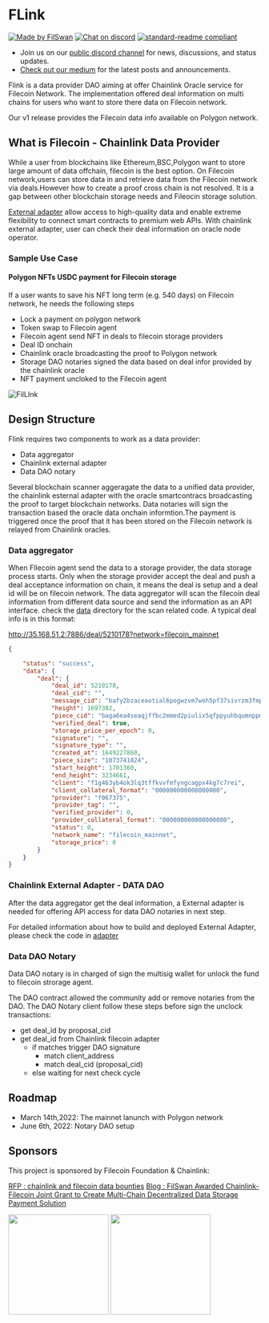 # FLink
[![Made by FilSwan](https://img.shields.io/badge/made%20by-FilSwan-green.svg)](https://www.filswan.com/)
[![Chat on discord](https://img.shields.io/badge/join%20-discord-brightgreen.svg)](https://discord.com/invite/KKGhy8ZqzK)
[![standard-readme compliant](https://img.shields.io/badge/readme%20style-standard-brightgreen.svg)](https://github.com/RichardLitt/standard-readme)

- Join us on our [public discord channel](https://discord.com/invite/KKGhy8ZqzK) for news, discussions, and status updates. 
- [Check out our medium](https://filswan.medium.com) for the latest posts and announcements.

Flink is a data provider DAO aiming at offer Chainlink Oracle service for Filecoin Network. The implementation
offered deal information on multi chains for users who want to store there data on Filecoin network.

Our v1 release provides the Filecoin data info available on Polygon network.

## What is Filecoin - Chainlink Data Provider

While a user from blockchains like Ethereum,BSC,Polygon want to store large amount of data offchain, filecoin is the
best option. On Filecoin network,users can store data in and retrieve data from the Filecoin network via deals.However
how to create a proof cross chain is not resolved. It is a gap between other blockchain storage needs and Fileocin
storage solution.

[External adapter](https://docs.chain.link/docs/external-adapters) allow access to high-quality data and enable extreme
flexibility to connect smart contracts to premium web APIs. With chainlink external adapter, user can check their deal
information on oracle node operator.

### Sample Use Case

#### Polygon NFTs USDC payment for Filecoin storage

If a user wants to save his NFT long term (e.g. 540 days) on Filecoin network, he needs the following steps

* Lock a payment on polygon network
* Token swap to Filecoin agent
* Filecoin agent send NFT in deals to filecoin storage providers
* Deal ID onchain
* Chainlink oracle broadcasting the proof to Polygon network
* Storage DAO notaries signed the data based on deal infor provided by the chainlink oracle
* NFT payment uncloked to the Filecoin agent

![FilLInk](https://user-images.githubusercontent.com/8363795/143550092-bc10f493-b6c5-48e0-ac46-5bbd49a11731.png)

## Design Structure

Flink requires two components to work as a data provider:

* Data aggregator
* Chainlink external adapter
* Data DAO notary

Several blockchain scanner aggeragate the data to a unified data provider, the chainlink esternal adapter with the oracle smartcontracs broadcasting the proof to target blockchain networks. Data notaries will sign the transaction based the oracle data onchain informtion.The payment is triggered once the proof that it has been stored on the Filecoin network is relayed from Chainlink oracles.

### Data aggregator

When FIlecoin agent send the data to a storage provider, the data storage process starts. Only when the storage provider
accept the deal and push a deal acceptance information on chain, it means the deal is setup and a deal id will be on
filecoin network. The data aggregator will scan the filecoin deal information from different data source and send the
information as an API interface. check the [data](data) directory for the scan related code. A typical deal info is in
this format:

http://35.168.51.2:7886/deal/5210178?network=filecoin_mainnet

```json
{

    "status": "success",
    "data": {
        "deal": {
            "deal_id": 5210178,
            "deal_cid": "",
            "message_cid": "bafy2bzaceaotial6pogwzvm7woh5pf37sivrzm3fmp5teao365jl22z5q4pfc",
            "height": 1697382,
            "piece_cid": "baga6ea4seaqjffbc2mmed2piulix5qfppyuhbqumnppme5ngj3q2ol4udijjqbq",
            "verified_deal": true,
            "storage_price_per_epoch": 0,
            "signature": "",
            "signature_type": "",
            "created_at": 1649227860,
            "piece_size": "1073741824",
            "start_height": 1701360,
            "end_height": 3234661,
            "client": "f1g463yb4ok3lq3tffkvvfmfyngcagpx4kg7c7rei",
            "client_collateral_format": "000000000000000000",
            "provider": "f067375",
            "provider_tag": "",
            "verified_provider": 0,
            "provider_collateral_format": "000000000000000000",
            "status": 0,
            "network_name": "filecoin_mainnet",
            "storage_price": 0
        }
    }
}
```

### Chainlink External Adapter - DATA DAO

After the data aggregator get the deal information, a External adapter is needed for offering API access for data DAO
notaries in next step.

For detailed information about how to build and deployed External Adapter, please check the code in [adapter](adapter)

### Data DAO Notary

Data DAO notary is in charged of sign the multisig wallet for unlock the fund to filecoin strorage agent.

The DAO contract allowed the community add or remove notaries from the DAO. The DAO Notary client follow these steps
before sign the unclock transactions:

* get deal_id by proposal_cid
* get deal_id from Chainlink filecoin adapter
    * if matches trigger DAO signature
        * match client_address
        * match deal_cid (proposal_cid)
    * else waiting for next check cycle

## Roadmap

* March 14th,2022:  The mainnet lanunch with Polygon network
* June 6th, 2022:   Notary DAO setup

## Sponsors

This project is sponsored by Filecoin Foundation & Chainlink:

[RFP : chainlink and filecoin data bounties](https://github.com/filecoin-project/devgrants/pull/290)
[Blog : FilSwan Awarded Chainlink-Filecoin Joint Grant to Create Multi-Chain Decentralized Data Storage Payment Solution](https://blog.chain.link/filswan-chainlink-filecoin-joint-grant)

<img src="filecoin.png" width="200">  <img src="chainlink.png" width="200">

